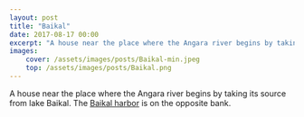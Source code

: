 ```yaml
---
layout: post
title: "Baikal"
date: 2017-08-17 00:00
excerpt: "A house near the place where the Angara river begins by taking its source from lake Baikal."
images: 
    cover: /assets/images/posts/Baikal-min.jpeg
    top: /assets/images/posts/Baikal.png
---
```

A house near the place where the Angara river begins by taking its source from lake Baikal. The <a href="https://en.wikipedia.org/wiki/Baykal_(port)">Baikal harbor</a> is on the opposite bank.